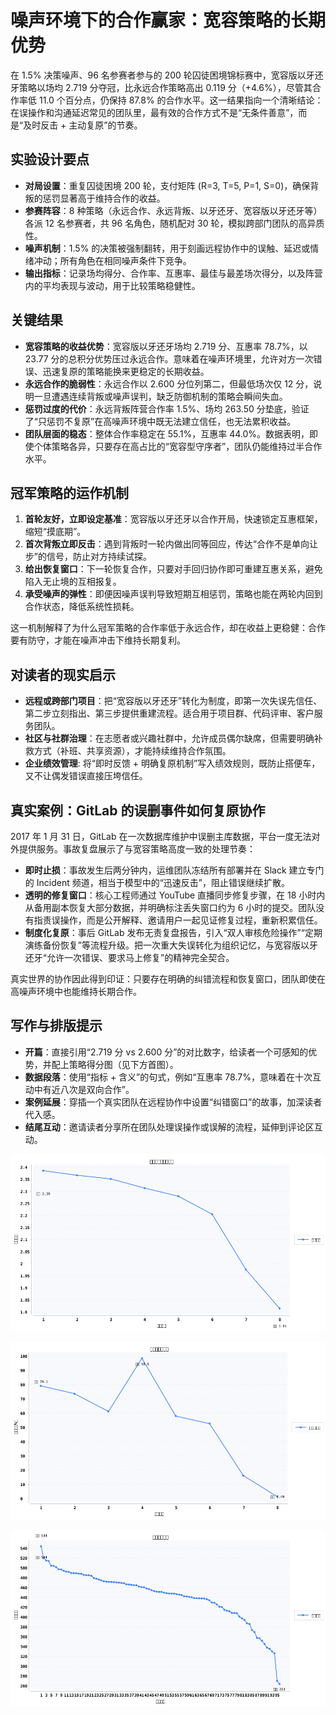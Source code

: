 # 噪声环境下的合作赢家：宽容策略的长期优势

在 1.5% 决策噪声、96 名参赛者参与的 200 轮囚徒困境锦标赛中，宽容版以牙还牙策略以场均 2.719 分夺冠，比永远合作策略高出 0.119 分（+4.6%），尽管其合作率低 11.0 个百分点，仍保持 87.8% 的合作水平。这一结果指向一个清晰结论：在误操作和沟通延迟常见的团队里，最有效的合作方式不是“无条件善意”，而是“及时反击 + 主动复原”的节奏。

## 实验设计要点
- **对局设置**：重复囚徒困境 200 轮，支付矩阵 \(R=3, T=5, P=1, S=0\)，确保背叛的惩罚显著高于维持合作的收益。
- **参赛阵容**：8 种策略（永远合作、永远背叛、以牙还牙、宽容版以牙还牙等）各派 12 名参赛者，共 96 名角色，随机配对 30 轮，模拟跨部门团队的高异质性。
- **噪声机制**：1.5% 的决策被强制翻转，用于刻画远程协作中的误触、延迟或情绪冲动；所有角色在相同噪声条件下竞争。
- **输出指标**：记录场均得分、合作率、互惠率、最佳与最差场次得分，以及阵营内的平均表现与波动，用于比较策略稳健性。

## 关键结果
- **宽容策略的收益优势**：宽容版以牙还牙场均 2.719 分、互惠率 78.7%，以 23.77 分的总积分优势压过永远合作。意味着在噪声环境里，允许对方一次错误、迅速复原的策略能换来更稳定的长期收益。
- **永远合作的脆弱性**：永远合作以 2.600 分位列第二，但最低场次仅 12 分，说明一旦遭遇连续背叛或噪声误判，缺乏防御机制的策略会瞬间失血。
- **惩罚过度的代价**：永远背叛阵营合作率 1.5%、场均 263.50 分垫底，验证了“只惩罚不复原”在高噪声环境中既无法建立信任，也无法累积收益。
- **团队层面的稳态**：整体合作率稳定在 55.1%，互惠率 44.0%。数据表明，即使个体策略各异，只要存在高占比的“宽容型守序者”，团队仍能维持过半合作水平。

## 冠军策略的运作机制
1. **首轮友好，立即设定基准**：宽容版以牙还牙以合作开局，快速锁定互惠框架，缩短“摸底期”。
2. **首次背叛立即反击**：遇到背叛时一轮内做出同等回应，传达“合作不是单向让步”的信号，防止对方持续试探。
3. **给出恢复窗口**：下一轮恢复合作，只要对手回归协作即可重建互惠关系，避免陷入无止境的互相报复。
4. **承受噪声的弹性**：即便因噪声误判导致短期互相惩罚，策略也能在两轮内回到合作状态，降低系统性损耗。

这一机制解释了为什么冠军策略的合作率低于永远合作，却在收益上更稳健：合作要有防守，才能在噪声冲击下维持长期复利。

## 对读者的现实启示
- **远程或跨部门项目**：把“宽容版以牙还牙”转化为制度，即第一次失误先信任、第二步立刻指出、第三步提供重建流程。适合用于项目群、代码评审、客户服务团队。
- **社区与社群治理**：在志愿者或兴趣社群中，允许成员偶尔缺席，但需要明确补救方式（补班、共享资源），才能持续维持合作氛围。
- **企业绩效管理**: 将“即时反馈 + 明确复原机制”写入绩效规则，既防止搭便车，又不让偶发错误直接压垮信任。

## 真实案例：GitLab 的误删事件如何复原协作
2017 年 1 月 31 日，GitLab 在一次数据库维护中误删主库数据，平台一度无法对外提供服务。事故复盘展示了与宽容策略高度一致的处理节奏：
- **即时止损**：事故发生后两分钟内，运维团队冻结所有部署并在 Slack 建立专门的 Incident 频道，相当于模型中的“迅速反击”，阻止错误继续扩散。
- **透明的修复窗口**：核心工程师通过 YouTube 直播同步修复步骤，在 18 小时内从备用副本恢复大部分数据，并明确标注丢失窗口约为 6 小时的提交。团队没有指责误操作，而是公开解释、邀请用户一起见证修复过程，重新积累信任。
- **制度化复原**：事后 GitLab 发布无责复盘报告，引入“双人审核危险操作”“定期演练备份恢复”等流程升级。把一次重大失误转化为组织记忆，与宽容版以牙还牙“允许一次错误、要求马上修复”的精神完全契合。

真实世界的协作因此得到印证：只要存在明确的纠错流程和恢复窗口，团队即使在高噪声环境中也能维持长期合作。

## 写作与排版提示
- **开篇**：直接引用“2.719 分 vs 2.600 分”的对比数字，给读者一个可感知的优势，并配上策略得分图（见下方首图）。
- **数据段落**：使用“指标 + 含义”的句式，例如“互惠率 78.7%，意味着在十次互动中有近八次是双向合作”。
- **案例延展**：穿插一个真实团队在远程协作中设置“纠错窗口”的故事，加深读者代入感。
- **结尾互动**：邀请读者分享所在团队处理误操作或误解的流程，延伸到评论区互动。

![策略排名与场均得分](assets/cooperation-tournament/strategy-score-per-round.png)

![策略合作率走势](assets/cooperation-tournament/strategy-cooperation-rate.png)

![角色得分分布](assets/cooperation-tournament/agent-score.png)
